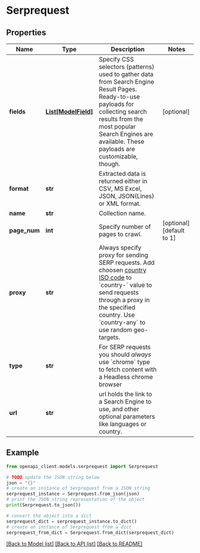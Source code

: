 # Serprequest


## Properties

Name | Type | Description | Notes
------------ | ------------- | ------------- | -------------
**fields** | [**List[ModelField]**](ModelField.md) | Specify CSS selectors (patterns) used to gather data from Search Engine Result Pages.  Ready-to-use payloads for collecting search results from the most popular Search Engines are available. These payloads are customizable, though.  | [optional] 
**format** | **str** | Extracted data is returned either in CSV, MS Excel, JSON, JSON(Lines) or XML format. | 
**name** | **str** | Collection name. | 
**page_num** | **int** | Specify number of pages to crawl. | [optional] [default to 1]
**proxy** | **str** | Always specify proxy for sending SERP requests. Add choosen [country ISO code](https://en.wikipedia.org/wiki/ISO_3166-2) to &#x60;country-&#x60; value to send requests through a proxy in the specified country. Use &#x60;country-any&#x60; to use random geo-targets. | 
**type** | **str** | For SERP requests you should _always_ use &#x60;chrome&#x60; type to fetch content with a Headless chrome browser | 
**url** | **str** | url holds the link to a Search Engine to use, and other optional parameters like languages or country. | 

## Example

```python
from openapi_client.models.serprequest import Serprequest

# TODO update the JSON string below
json = "{}"
# create an instance of Serprequest from a JSON string
serprequest_instance = Serprequest.from_json(json)
# print the JSON string representation of the object
print(Serprequest.to_json())

# convert the object into a dict
serprequest_dict = serprequest_instance.to_dict()
# create an instance of Serprequest from a dict
serprequest_from_dict = Serprequest.from_dict(serprequest_dict)
```
[[Back to Model list]](../README.md#documentation-for-models) [[Back to API list]](../README.md#documentation-for-api-endpoints) [[Back to README]](../README.md)


